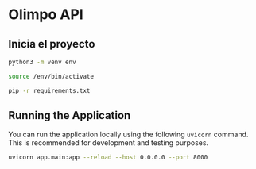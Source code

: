 # Olimpo API

## Inicia el proyecto

```bash
python3 -m venv env

source /env/bin/activate

pip -r requirements.txt
```
    
## Running the Application

You can run the application locally using the following `uvicorn` command. This is recommended for development and testing purposes.

```bash
uvicorn app.main:app --reload --host 0.0.0.0 --port 8000
